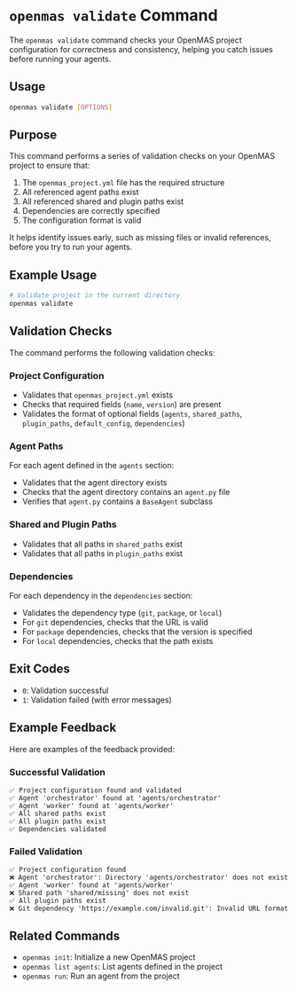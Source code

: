 # `openmas validate` Command

The `openmas validate` command checks your OpenMAS project configuration for correctness and consistency, helping you catch issues before running your agents.

## Usage

```bash
openmas validate [OPTIONS]
```

## Purpose

This command performs a series of validation checks on your OpenMAS project to ensure that:

1. The `openmas_project.yml` file has the required structure
2. All referenced agent paths exist
3. All referenced shared and plugin paths exist
4. Dependencies are correctly specified
5. The configuration format is valid

It helps identify issues early, such as missing files or invalid references, before you try to run your agents.

## Example Usage

```bash
# Validate project in the current directory
openmas validate
```

## Validation Checks

The command performs the following validation checks:

### Project Configuration

- Validates that `openmas_project.yml` exists
- Checks that required fields (`name`, `version`) are present
- Validates the format of optional fields (`agents`, `shared_paths`, `plugin_paths`, `default_config`, `dependencies`)

### Agent Paths

For each agent defined in the `agents` section:
- Validates that the agent directory exists
- Checks that the agent directory contains an `agent.py` file
- Verifies that `agent.py` contains a `BaseAgent` subclass

### Shared and Plugin Paths

- Validates that all paths in `shared_paths` exist
- Validates that all paths in `plugin_paths` exist

### Dependencies

For each dependency in the `dependencies` section:
- Validates the dependency type (`git`, `package`, or `local`)
- For `git` dependencies, checks that the URL is valid
- For `package` dependencies, checks that the version is specified
- For `local` dependencies, checks that the path exists

## Exit Codes

- `0`: Validation successful
- `1`: Validation failed (with error messages)

## Example Feedback

Here are examples of the feedback provided:

### Successful Validation

```
✅ Project configuration found and validated
✅ Agent 'orchestrator' found at 'agents/orchestrator'
✅ Agent 'worker' found at 'agents/worker'
✅ All shared paths exist
✅ All plugin paths exist
✅ Dependencies validated
```

### Failed Validation

```
✅ Project configuration found
❌ Agent 'orchestrator': Directory 'agents/orchestrator' does not exist
✅ Agent 'worker' found at 'agents/worker'
❌ Shared path 'shared/missing' does not exist
✅ All plugin paths exist
❌ Git dependency 'https://example.com/invalid.git': Invalid URL format
```

## Related Commands

- `openmas init`: Initialize a new OpenMAS project
- `openmas list agents`: List agents defined in the project
- `openmas run`: Run an agent from the project
